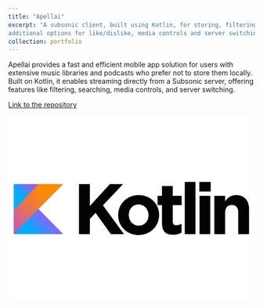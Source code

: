 ```yaml
---
title: "Apellai"
excerpt: "A subsonic client, built using Kotlin, for storing, filtering, searching music libraries and podcasts in servers, with
additional options for like/dislike, media controls and server switching."
collection: portfolio
---
```



Apellai provides a fast and efficient mobile app solution for users with extensive music libraries and podcasts who prefer not to store them locally. Built on Kotlin, it enables streaming directly from a Subsonic server, offering features like filtering, searching, media controls, and server switching.

[Link to the repository](https://github.com/magentagang/apellai-kotlin)

![Kotlin](/images/kotlin.jpg)